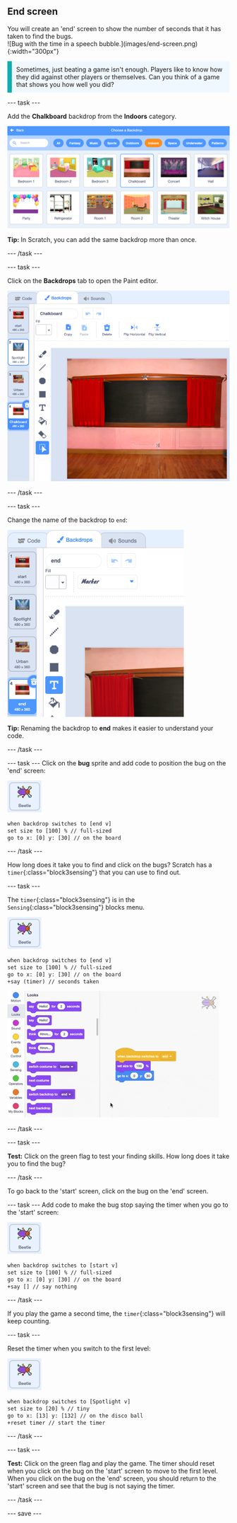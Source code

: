 ## End screen

<div style="display: flex; flex-wrap: wrap">
<div style="flex-basis: 200px; flex-grow: 1; margin-right: 15px;">
You will create an 'end' screen to show the number of seconds that it has taken to find the bugs. 
</div>
<div>
![Bug with the time in a speech bubble.](images/end-screen.png){:width="300px"}
</div>
</div>

<p style="border-left: solid; border-width:10px; border-color: #0faeb0; background-color: aliceblue; padding: 10px;">
Sometimes, just beating a game isn't enough. Players like to know how they did against other players or themselves. Can you think of a game that shows you how well you did?</p>

--- task ---

Add the **Chalkboard** backdrop from the **Indoors** category. 

![A chalkboard on a wall.](images/chalkboard.png)

**Tip:** In Scratch, you can add the same backdrop more than once.

--- /task ---

--- task ---

Click on the **Backdrops** tab to open the Paint editor. 

![The Chalkboard backdrop in the Paint editor.](images/chalkboard2-paint.png)

--- /task ---

--- task ---

Change the name of the backdrop to `end`:

![The backdrop name changed in the Paint editor.](images/end-screen-name.png)

**Tip:** Renaming the backdrop to **end** makes it easier to understand your code. 

--- /task ---

--- task ---
Click on the **bug** sprite and add code to position the bug on the 'end' screen:

![The bug sprite.](images/bug-sprite.png)

```blocks3
when backdrop switches to [end v]
set size to [100] % // full-sized
go to x: [0] y: [30] // on the board
```

--- /task ---

How long does it take you to find and click on the bugs? Scratch has a `timer`{:class="block3sensing"} that you can use to find out.

--- task ---

The `timer`{:class="block3sensing"} is in the `Sensing`{:class="block3sensing"} blocks menu.

![The bug sprite.](images/bug-sprite.png)

```blocks3
when backdrop switches to [end v]
set size to [100] % // full-sized
go to x: [0] y: [30] // on the board
+say (timer) // seconds taken
```

![Inserting blocks into other blocks.](images/inserting-blocks.gif)

--- /task ---

--- task ---

**Test:** Click on the green flag to test your finding skills. How long does it take you to find the bug?

--- /task ---

To go back to the 'start' screen, click on the bug on the 'end' screen. 

--- task ---
Add code to make the bug stop saying the timer when you go to the 'start' screen:

![The bug sprite.](images/bug-sprite.png)

```blocks3
when backdrop switches to [start v]
set size to [100] % // full-sized
go to x: [0] y: [30] // on the board
+say [] // say nothing
```

--- /task ---

If you play the game a second time, the `timer`{:class="block3sensing"} will keep counting. 

--- task ---

Reset the timer when you switch to the first level:

![The bug sprite.](images/bug-sprite.png)

```blocks3
when backdrop switches to [Spotlight v]
set size to [20] % // tiny
go to x: [13] y: [132] // on the disco ball
+reset timer // start the timer
```

--- /task ---

--- task ---

**Test:** Click on the green flag and play the game. The timer should reset when you click on the bug on the 'start' screen to move to the first level. When you click on the bug on the 'end' screen, you should return to the 'start' screen and see that the bug is not saying the timer. 

--- /task ---

--- save ---
